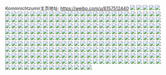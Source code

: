 Kommnichtzumir主页地址: https://weibo.com/u/6157512440 
![](https://wx4.sinaimg.cn/mw2000/006IIigMly1h97b64k5t3j30u011a43r.jpg) 
![](https://wx4.sinaimg.cn/mw2000/006IIigMly1h97b642m70j30u010naes.jpg) 
![](https://wx4.sinaimg.cn/mw2000/006IIigMly1h97b62m8qnj30u014010r.jpg) 
![](https://wx4.sinaimg.cn/mw2000/006IIigMly1h97b65ofbkj30u00zy0zl.jpg) 
![](https://wx4.sinaimg.cn/mw2000/006IIigMly1h97b638z4uj30u014048i.jpg) 
![](https://wx4.sinaimg.cn/mw2000/006IIigMly1h97b4bbhj4j30u01hc0yv.jpg) 
![](https://wx4.sinaimg.cn/mw2000/006IIigMly1h97b4hvfx9j30u0140qc6.jpg) 
![](https://wx4.sinaimg.cn/mw2000/006IIigMly1h97b4h9nz1j31610u07bh.jpg) 
![](https://wx4.sinaimg.cn/mw2000/006IIigMly1h97b0fs2dmj30u00u0n1k.jpg) 
![](https://wx4.sinaimg.cn/mw2000/006IIigMly1h97b0jxwehj30u0140aot.jpg) 
![](https://wx4.sinaimg.cn/mw2000/006IIigMly1h97b0kkskuj30u0140wth.jpg) 
![](https://wx4.sinaimg.cn/mw2000/006IIigMly1h9507kgrkgj30u00vk41i.jpg) 
![](https://wx4.sinaimg.cn/mw2000/006IIigMly1h9507krw80j30uh0u0tbz.jpg) 
![](https://wx4.sinaimg.cn/mw2000/006IIigMly1h9507l34q8j30u0140why.jpg) 
![](https://wx4.sinaimg.cn/mw2000/006IIigMly1h9507lf3onj30u00ydq5y.jpg) 
![](https://wx4.sinaimg.cn/mw2000/006IIigMly1h9507lqy6yj30u30u0zni.jpg) 
![](https://wx4.sinaimg.cn/mw2000/006IIigMly1h9507m46ivj30u00xm77h.jpg) 
![](https://wx4.sinaimg.cn/mw2000/006IIigMly1h916n6de93j30wi0h1wjt.jpg) 
![](https://wx4.sinaimg.cn/mw2000/006IIigMly1h916n62781j30os088aap.jpg) 
![](https://wx4.sinaimg.cn/mw2000/006IIigMly1h8z5fs89djj30wi0n2wr2.jpg) 
![](https://wx4.sinaimg.cn/mw2000/006IIigMly1h8tc5j2jjmj30u013ztft.jpg) 
![](https://wx4.sinaimg.cn/mw2000/006IIigMly1h8s5c4b4frj317s1mctwk.jpg) 
![](https://wx4.sinaimg.cn/mw2000/006IIigMly1h8s5c6jouij30wi1lik03.jpg) 
![](https://wx4.sinaimg.cn/mw2000/006IIigMly1h8s5c6w3tej30wi1l9n7x.jpg) 
![](https://wx4.sinaimg.cn/mw2000/006IIigMly1h8oq6qa366j31400u0di9.jpg) 
![](https://wx4.sinaimg.cn/mw2000/006IIigMly1h8oq6qzgtuj31400u0n0n.jpg) 
![](https://wx4.sinaimg.cn/mw2000/006IIigMly1h8oq6gwpbbj30u01syafb.jpg) 
![](https://wx4.sinaimg.cn/mw2000/006IIigMly1h8oq6psut9j30u01sydl8.jpg) 
![](https://wx4.sinaimg.cn/mw2000/006IIigMly1h8nkx9ggt6j30sg11xwid.jpg) 
![](https://wx4.sinaimg.cn/mw2000/006IIigMly1h8nkxgal7zj30u01syqat.jpg) 
![](https://wx4.sinaimg.cn/mw2000/006IIigMly1h8nkxgvu16j30u00u041g.jpg) 
![](https://wx4.sinaimg.cn/mw2000/006IIigMly1h8nkxym3i1j30u01sy45j.jpg) 
![](https://wx4.sinaimg.cn/mw2000/006IIigMly1h8mfo98gdmj30u01sydku.jpg) 
![](https://wx4.sinaimg.cn/mw2000/006IIigMly1h8mfn6t7rpj30u0140grr.jpg) 
![](https://wx4.sinaimg.cn/mw2000/006IIigMly1h8l8i1hadej30u00u0aib.jpg) 
![](https://wx4.sinaimg.cn/mw2000/006IIigMly1h8l8i22jqpj30u00u0ahj.jpg) 
![](https://wx4.sinaimg.cn/mw2000/006IIigMly1h8l8i30okjj30u00u0wmc.jpg) 
![](https://wx4.sinaimg.cn/mw2000/006IIigMly1h8l8i4ee05j30u00u0459.jpg) 
![](https://wx4.sinaimg.cn/mw2000/006IIigMly1h8l8i5405dj30u00u0k0d.jpg) 
![](https://wx4.sinaimg.cn/mw2000/006IIigMly1h8l8i3pa1ij30u00u0jyw.jpg) 
![](https://wx4.sinaimg.cn/mw2000/006IIigMly1h8l8i2fzj2j30wr0u0dkb.jpg) 
![](https://wx4.sinaimg.cn/mw2000/006IIigMly1h8l8kc7ot3j30u01sywky.jpg) 
![](https://wx4.sinaimg.cn/mw2000/006IIigMly1h8iv1rjb5mj30u01407b3.jpg) 
![](https://wx4.sinaimg.cn/mw2000/006IIigMly1h8iv1p676hj30u00u0q87.jpg) 
![](https://wx4.sinaimg.cn/mw2000/006IIigMly1h8iv1sl952j30u00u0gtv.jpg) 
![](https://wx4.sinaimg.cn/mw2000/006IIigMly1h8iv1tsogaj30u0140ts7.jpg) 
![](https://wx4.sinaimg.cn/mw2000/006IIigMly1h8iv1ux269j30u014049i.jpg) 
![](https://wx4.sinaimg.cn/mw2000/006IIigMly1h8ier5xen9j30u00um0xv.jpg) 
![](https://wx4.sinaimg.cn/mw2000/006IIigMly1h8ier6pc0rj30u00ugwju.jpg) 
![](https://wx4.sinaimg.cn/mw2000/006IIigMly1h8ier7bvxhj31290u0q8a.jpg) 
![](https://wx4.sinaimg.cn/mw2000/006IIigMly1h8ier8fbgqj30u0140ts7.jpg) 
![](https://wx4.sinaimg.cn/mw2000/006IIigMly1h8ier5a0fej30u00u0n3b.jpg) 
![](https://wx4.sinaimg.cn/mw2000/006IIigMly1h8ier8why1j30u00u0q87.jpg) 
![](https://wx4.sinaimg.cn/mw2000/006IIigMly1h8htl29860j30u00u00yt.jpg) 
![](https://wx4.sinaimg.cn/mw2000/006IIigMly1h8htl0ysdjj30u00u0qci.jpg) 
![](https://wx4.sinaimg.cn/mw2000/006IIigMly1h8htkylqpqj30u00u00xu.jpg) 
![](https://wx4.sinaimg.cn/mw2000/006IIigMly1h8htkxt585j30u0140gvh.jpg) 
![](https://wx4.sinaimg.cn/mw2000/006IIigMly1h8htl3sinvj30u0140aik.jpg) 
![](https://wx4.sinaimg.cn/mw2000/006IIigMly1h8htl7640bj30u0116aly.jpg) 
![](https://wx4.sinaimg.cn/mw2000/006IIigMly1h8glg2kj6oj30u0140jz3.jpg) 
![](https://wx4.sinaimg.cn/mw2000/006IIigMly1h8glg3i760j30u00u0jyf.jpg) 
![](https://wx4.sinaimg.cn/mw2000/006IIigMly1h8glgcimi1j30u011e7gs.jpg) 
![](https://wx4.sinaimg.cn/mw2000/006IIigMly1h8glgeg1xvj30u0140tip.jpg) 
![](https://wx4.sinaimg.cn/mw2000/006IIigMly1h8glgf8pkxj30u011yadp.jpg) 
![](https://wx4.sinaimg.cn/mw2000/006IIigMly1h8glfzi6rjj30u0140gr4.jpg) 
![](https://wx4.sinaimg.cn/mw2000/006IIigMly1h8glgkdz6gj30u00xyjwb.jpg) 
![](https://wx4.sinaimg.cn/mw2000/006IIigMly1h8glgleyvcj30u0126q8f.jpg) 
![](https://wx4.sinaimg.cn/mw2000/006IIigMly1h8fhd7v6dvj30u01syjxr.jpg) 
![](https://wx4.sinaimg.cn/mw2000/006IIigMly1h8fdqmmex9j30u014715u.jpg) 
![](https://wx4.sinaimg.cn/mw2000/006IIigMly1h8dutkeajrj30u01sygud.jpg) 
![](https://wx4.sinaimg.cn/mw2000/006IIigMly1h8dutkukwhj30wi0txjvw.jpg) 
![](https://wx4.sinaimg.cn/mw2000/006IIigMly1h8dutnh6n6j30u01syqbp.jpg) 
![](https://wx4.sinaimg.cn/mw2000/006IIigMly1h8duvua6h7j30u01sydou.jpg) 
![](https://wx4.sinaimg.cn/mw2000/006IIigMly1h8bzrlrexsj30u01sy46y.jpg) 
![](https://wx4.sinaimg.cn/mw2000/006IIigMly1h8bzrmil17j30p00gzmze.jpg) 
![](https://wx4.sinaimg.cn/mw2000/006IIigMly1h8asz7jcr2j30z90u0qb7.jpg) 
![](https://wx4.sinaimg.cn/mw2000/006IIigMly1h8asz8svi4j317s0u0ak2.jpg) 
![](https://wx4.sinaimg.cn/mw2000/006IIigMly1h8aszis2vpj30u00xeq99.jpg) 
![](https://wx4.sinaimg.cn/mw2000/006IIigMly1h89n5dc72gj30u01syn1h.jpg) 
![](https://wx4.sinaimg.cn/mw2000/006IIigMly1h89n5ey1jtj31400u011b.jpg) 
![](https://wx4.sinaimg.cn/mw2000/006IIigMly1h89n5g20paj31400u0qbv.jpg) 
![](https://wx4.sinaimg.cn/mw2000/006IIigMly1h89n5he4azj30ue0u0k50.jpg) 
![](https://wx4.sinaimg.cn/mw2000/006IIigMly1h89n5if8spj30u00u010q.jpg) 
![](https://wx4.sinaimg.cn/mw2000/006IIigMly1h89n5jbhofj30u00u0tfz.jpg) 
![](https://wx4.sinaimg.cn/mw2000/006IIigMly1h84ksovwf2j30u00u07am.jpg) 
![](https://wx4.sinaimg.cn/mw2000/006IIigMly1h84ksq9hmjj30u00u0tge.jpg) 
![](https://wx4.sinaimg.cn/mw2000/006IIigMly1h84ksr3p4vj30u00y5gta.jpg) 
![](https://wx4.sinaimg.cn/mw2000/006IIigMly1h84ksrwqi0j30u00u079w.jpg) 
![](https://wx4.sinaimg.cn/mw2000/006IIigMly1h84kswb58cj30u00wl7c8.jpg) 
![](https://wx4.sinaimg.cn/mw2000/006IIigMly1h84kst4rtlj30u00u0123.jpg) 
![](https://wx4.sinaimg.cn/mw2000/006IIigMly1h84ksubj67j30uc0u010p.jpg) 
![](https://wx4.sinaimg.cn/mw2000/006IIigMly1h84ksvbc34j30u00u0k03.jpg) 
![](https://wx4.sinaimg.cn/mw2000/006IIigMly1h83vskyrskj31z52ioe82.jpg) 
![](https://wx4.sinaimg.cn/mw2000/006IIigMly1h83csp2tsyj30u01cm7bq.jpg) 
![](https://wx4.sinaimg.cn/mw2000/006IIigMly1h82rh7pjajj30lu0plgpv.jpg) 
![](https://wx4.sinaimg.cn/mw2000/006IIigMly1h81n3i26v6j30u00u0gro.jpg) 
![](https://wx4.sinaimg.cn/mw2000/006IIigMly1h81n3ixtqqj30u00u0dlj.jpg) 
![](https://wx4.sinaimg.cn/mw2000/006IIigMly1h81n3fk9m2j30zd0u0tgp.jpg) 
![](https://wx4.sinaimg.cn/mw2000/006IIigMly1h81n3mm9p1j30yl0u0115.jpg) 
![](https://wx4.sinaimg.cn/mw2000/006IIigMly1h81n3gxaf7j30u00u0jz6.jpg) 
![](https://wx4.sinaimg.cn/mw2000/006IIigMly1h81n3kx9zjj30u00u0799.jpg) 
![](https://wx4.sinaimg.cn/mw2000/006IIigMly1h81n3jw39yj30u00u0jwc.jpg) 
![](https://wx4.sinaimg.cn/mw2000/006IIigMly1h81n3nh8eij30u00u0wjs.jpg) 
![](https://wx4.sinaimg.cn/mw2000/006IIigMly1h81n3o3tutj30xf0u0juq.jpg) 
![](https://wx4.sinaimg.cn/mw2000/006IIigMly1h81n3oz602j30u0140af5.jpg) 
![](https://wx4.sinaimg.cn/mw2000/006IIigMly1h81n3r2ilij30u0140dso.jpg) 
![](https://wx4.sinaimg.cn/mw2000/006IIigMly1h7z0ew3ocoj31hc0u0k3j.jpg) 
![](https://wx4.sinaimg.cn/mw2000/006IIigMly1h7y4capx4zj30qe0jzwj9.jpg) 
![](https://wx4.sinaimg.cn/mw2000/006IIigMly1h7wnk2bdzpj30u0106n3t.jpg) 
![](https://wx4.sinaimg.cn/mw2000/006IIigMly1h7unfy82auj30u013zgqn.jpg) 
![](https://wx4.sinaimg.cn/mw2000/006IIigMly1h7unfzpeqrj31400u0aij.jpg) 
![](https://wx4.sinaimg.cn/mw2000/006IIigMly1h7ung0dtpgj30u00umjvn.jpg) 
![](https://wx4.sinaimg.cn/mw2000/006IIigMly1h7r5rvp59fj30u01sy4a5.jpg) 
![](https://wx4.sinaimg.cn/mw2000/006IIigMly1h7r5rw0m8kj30az05rq37.jpg) 
![](https://wx4.sinaimg.cn/mw2000/006IIigMly1h7ledwi4qpj30u01sytk7.jpg) 
![](https://wx4.sinaimg.cn/mw2000/006IIigMly1h7j4cg0uqkj30u01g7qek.jpg) 
![](https://wx4.sinaimg.cn/mw2000/006IIigMly1h7j4dg5ghxj30ta0zc476.jpg) 
![](https://wx4.sinaimg.cn/mw2000/006IIigMly1h7hw80rfqej30u00u07co.jpg) 
![](https://wx4.sinaimg.cn/mw2000/006IIigMly1h7hw826loej30u00u0dod.jpg) 
![](https://wx4.sinaimg.cn/mw2000/006IIigMly1h7hw88ewuij30u00uq4ac.jpg) 
![](https://wx4.sinaimg.cn/mw2000/006IIigMly1h7hw863ofhj30sg1s0tm7.jpg) 
![](https://wx4.sinaimg.cn/mw2000/006IIigMly1h7hw7uix8pj30sg1u8gt8.jpg) 
![](https://wx4.sinaimg.cn/mw2000/006IIigMly1h7gh9n225uj30u00u078l.jpg) 
![](https://wx4.sinaimg.cn/mw2000/006IIigMly1h7gh9ozf88j30u00u00tt.jpg) 
![](https://wx4.sinaimg.cn/mw2000/006IIigMly1h7gh9nqkj4j30u00u0q9c.jpg) 
![](https://wx4.sinaimg.cn/mw2000/006IIigMly1h7gh9m8krdj30u00u0n0x.jpg) 
![](https://wx4.sinaimg.cn/mw2000/006IIigMly1h7gh9o8z99j30u00u0n1q.jpg) 
![](https://wx4.sinaimg.cn/mw2000/006IIigMly1h7gh9pgjrhj30u00u0q4c.jpg) 
![](https://wx4.sinaimg.cn/mw2000/006IIigMly1h7gh9lrtebj30u00u0q60.jpg) 
![](https://wx4.sinaimg.cn/mw2000/006IIigMly1h7gh9omxvxj30u00u03z7.jpg) 
![](https://wx4.sinaimg.cn/mw2000/006IIigMly1h7gh9mnomuj30u00u0juk.jpg) 
![](https://wx4.sinaimg.cn/mw2000/006IIigMly1h7d6bpyekij30u00u0afj.jpg) 
![](https://wx4.sinaimg.cn/mw2000/006IIigMly1h7d6blsf16j30g10dj75p.jpg) 
![](https://wx4.sinaimg.cn/mw2000/006IIigMly1h7cy65m5yvj30u00u2adf.jpg) 
![](https://wx4.sinaimg.cn/mw2000/006IIigMly1h7cy650nuuj30u01agjt4.jpg) 
![](https://wx4.sinaimg.cn/mw2000/006IIigMly1h7cy66rfiqj30u01280u7.jpg) 
![](https://wx4.sinaimg.cn/mw2000/006IIigMly1h7byevknmvj30u0140ai8.jpg) 
![](https://wx4.sinaimg.cn/mw2000/006IIigMly1h7ab3pedb0j30u01sy45f.jpg) 
![](https://wx4.sinaimg.cn/mw2000/006IIigMly1h79c6rptylj31ps1ac1kx.jpg) 
![](https://wx4.sinaimg.cn/mw2000/006IIigMly1h79c6u67bvj31ps1ac4qp.jpg) 
![](https://wx4.sinaimg.cn/mw2000/006IIigMly1h79c6w5ye3j31ps1ac1kx.jpg) 
![](https://wx4.sinaimg.cn/mw2000/006IIigMly1h784abapn8j30po1sxq4v.jpg) 
![](https://wx4.sinaimg.cn/mw2000/006IIigMly1h76cbtr6n4j31zt23gb29.jpg) 
![](https://wx4.sinaimg.cn/mw2000/006IIigMly1h75wesm8q2j32c02c0u0x.jpg) 
![](https://wx4.sinaimg.cn/mw2000/006IIigMly1h72qdb7tpij30wi0lzn0p.jpg) 
![](https://wx4.sinaimg.cn/mw2000/006IIigMly1h71kvshkcwj30u01syjxz.jpg) 
![](https://wx4.sinaimg.cn/mw2000/006IIigMly1h71kw2y00hj30u013z4ad.jpg) 
![](https://wx4.sinaimg.cn/mw2000/006IIigMly1h71kw41p5wj30uk0u00u3.jpg) 
![](https://wx4.sinaimg.cn/mw2000/006IIigMly1h70m8nhhr1j30rd0semyo.jpg) 
![](https://wx4.sinaimg.cn/mw2000/006IIigMly1h70m8xaiyqj30tz14r41u.jpg) 
![](https://wx4.sinaimg.cn/mw2000/006IIigMly1h70m8z8vj3j30fm121jvk.jpg) 
![](https://wx4.sinaimg.cn/mw2000/006IIigMly1h70m90x7kvj30qp13cgn4.jpg) 
![](https://wx4.sinaimg.cn/mw2000/006IIigMly1h70b84f3h0j30wi0npjv5.jpg) 
![](https://wx4.sinaimg.cn/mw2000/006IIigMly1h70b85is4sj30wi0n7418.jpg) 
![](https://wx4.sinaimg.cn/mw2000/006IIigMly1h6xui22uycj31ps1achdt.jpg) 
![](https://wx4.sinaimg.cn/mw2000/006IIigMly1h6xui6n2uqj31ps1ace81.jpg) 
![](https://wx4.sinaimg.cn/mw2000/006IIigMly1h6xui729xvj31hc0rrq77.jpg) 
![](https://wx4.sinaimg.cn/mw2000/006IIigMly1h6xui7eqobj31hc0tvk2z.jpg) 
![](https://wx4.sinaimg.cn/mw2000/006IIigMly1h6xui7q8a7j31hs0tsq5z.jpg) 
![](https://wx4.sinaimg.cn/mw2000/006IIigMly1h6xuhzr9vbj30qo190k1n.jpg) 
![](https://wx4.sinaimg.cn/mw2000/006IIigMly1h6xui9mrw4j31ps1ace81.jpg) 
![](https://wx4.sinaimg.cn/mw2000/006IIigMly1h6xuibn7t3j31ps1ace81.jpg) 
![](https://wx4.sinaimg.cn/mw2000/006IIigMly1h6xuie1q73j31ps1ace6f.jpg) 
![](https://wx4.sinaimg.cn/mw2000/006IIigMly1h6wwfpoc70j30u01sywpk.jpg) 
![](https://wx4.sinaimg.cn/mw2000/006IIigMly1h6wwefn5fbj30u01sy4b8.jpg) 
![](https://wx4.sinaimg.cn/mw2000/006IIigMly1h6vsbyo4eyj30v00u0js5.jpg) 
![](https://wx4.sinaimg.cn/mw2000/006IIigMly1h6vsbaplq3j30u01sy796.jpg) 
![](https://wx4.sinaimg.cn/mw2000/006IIigMly1h6vsb8thr5j30rc15itax.jpg) 
![](https://wx4.sinaimg.cn/mw2000/006IIigMly1h6vsbbbb11j30rx1eggnt.jpg) 
![](https://wx4.sinaimg.cn/mw2000/006IIigMly1h6s9sxvsoaj30wi1ycu0x.jpg) 
![](https://wx4.sinaimg.cn/mw2000/006IIigMly1h6ptbzv1nsj32c02c0qv5.jpg) 
![](https://wx4.sinaimg.cn/mw2000/006IIigMly1h6ptc1ckh3j32c03404qr.jpg) 
![](https://wx4.sinaimg.cn/mw2000/006IIigMly1h6ptc2mn6cj33402c0hdu.jpg) 
![](https://wx4.sinaimg.cn/mw2000/006IIigMly1h6ptc3tdhtj32c0340x6q.jpg) 
![](https://wx4.sinaimg.cn/mw2000/006IIigMly1h6ptc4nhv2j32c02c0hdt.jpg) 
![](https://wx4.sinaimg.cn/mw2000/006IIigMly1h6ptc80en4j30wi1ychdt.jpg) 
![](https://wx4.sinaimg.cn/mw2000/006IIigMly1h6mptbv3txj30u00u0agj.jpg) 
![](https://wx4.sinaimg.cn/mw2000/006IIigMly1h6mptrpy5hj30u00u0jtx.jpg) 
![](https://wx4.sinaimg.cn/mw2000/006IIigMly1h6l3rbtv3aj30u0144wf7.jpg) 
![](https://wx4.sinaimg.cn/mw2000/006IIigMly1h6k072wqdbj30u00u0got.jpg) 
![](https://wx4.sinaimg.cn/mw2000/006IIigMly1h6k073axglj30u00u0760.jpg) 
![](https://wx4.sinaimg.cn/mw2000/006IIigMly1h6j67yc3zvj30u00u0ta1.jpg) 
![](https://wx4.sinaimg.cn/mw2000/006IIigMly1h6hxj9gnccj30u00u0n0w.jpg) 
![](https://wx4.sinaimg.cn/mw2000/006IIigMly1h6hxjba7lwj31400u0jwr.jpg) 
![](https://wx4.sinaimg.cn/mw2000/006IIigMly1h6hxj6ggwaj30u00u0gqx.jpg) 
![](https://wx4.sinaimg.cn/mw2000/006IIigMly1h6hxjcb5suj30u90u0n2o.jpg) 
![](https://wx4.sinaimg.cn/mw2000/006IIigMly1h6hxjdnyvlj30u00u0jz3.jpg) 
![](https://wx4.sinaimg.cn/mw2000/006IIigMly1h6hxjfr8vej318r0u0anp.jpg) 
![](https://wx4.sinaimg.cn/mw2000/006IIigMly1h6hxj1iksuj314e0u0wjd.jpg) 
![](https://wx4.sinaimg.cn/mw2000/006IIigMly1h6hxjh1hxvj30u00u0jve.jpg) 
![](https://wx4.sinaimg.cn/mw2000/006IIigMly1h6hxjj8au5j30u0140n25.jpg) 
![](https://wx4.sinaimg.cn/mw2000/006IIigMly1h6hxjkf4n6j30u00u0ac9.jpg) 
![](https://wx4.sinaimg.cn/mw2000/006IIigMly1h6hxjlr20uj30u00u0760.jpg) 
![](https://wx4.sinaimg.cn/mw2000/006IIigMly1h6hxjoara2j31240u00y3.jpg) 
![](https://wx4.sinaimg.cn/mw2000/006IIigMly1h6hxjq99khj30u00u0n7g.jpg) 
![](https://wx4.sinaimg.cn/mw2000/006IIigMly1h6dfdk145vj30u0140ags.jpg) 
![](https://wx4.sinaimg.cn/mw2000/006IIigMly1h6dfdljidej31330u0agx.jpg) 
![](https://wx4.sinaimg.cn/mw2000/006IIigMly1h68uts1v0kj30u80hf0tm.jpg) 
![](https://wx4.sinaimg.cn/mw2000/006IIigMly1h68uu0p3voj30u01sywks.jpg) 
![](https://wx4.sinaimg.cn/mw2000/006IIigMly1h68uu1djkfj30u011ggnc.jpg) 
![](https://wx4.sinaimg.cn/mw2000/006IIigMly1h67g62d0l5j30u01syn0v.jpg) 
![](https://wx4.sinaimg.cn/mw2000/006IIigMly1h67g697nmjj30u01sy77q.jpg) 
![](https://wx4.sinaimg.cn/mw2000/006IIigMly1h67g6adx46j30u01hcth9.jpg) 
![](https://wx4.sinaimg.cn/mw2000/006IIigMly1h67g7pknkjj30u01sy417.jpg) 
![](https://wx4.sinaimg.cn/mw2000/006IIigMly1h6594sw58sj31hc0u0wjl.jpg) 
![](https://wx4.sinaimg.cn/mw2000/006IIigMly1h6594u9w4xj30u00wun0u.jpg) 
![](https://wx4.sinaimg.cn/mw2000/006IIigMly1h62gqbw4n1j31400u0my7.jpg) 
![](https://wx4.sinaimg.cn/mw2000/006IIigMly1h62gqcvs8ij30u0140dgl.jpg) 
![](https://wx4.sinaimg.cn/mw2000/006IIigMly1h60sadi0uzj30u0140win.jpg) 
![](https://wx4.sinaimg.cn/mw2000/006IIigMly1h60sae8y42j30u0140whz.jpg) 
![](https://wx4.sinaimg.cn/mw2000/006IIigMly1h5vz0tj80fj30u00usq49.jpg) 
![](https://wx4.sinaimg.cn/mw2000/006IIigMly1h5khbgrxguj30wi1ycnaj.jpg) 
![](https://wx4.sinaimg.cn/mw2000/006IIigMly1h5khb9wl4zj317q1mc4qp.jpg) 
![](https://wx4.sinaimg.cn/mw2000/006IIigMly1h5khbamxukj31bn1hjnnj.jpg) 
![](https://wx4.sinaimg.cn/mw2000/006IIigMly1h5dnqg0x76j30u0141wn0.jpg) 
![](https://wx4.sinaimg.cn/mw2000/006IIigMly1h5d2rswybej30u01syafs.jpg) 
![](https://wx4.sinaimg.cn/mw2000/006IIigMly1h55f1ee1epj31ue1s0x6p.jpg) 
![](https://wx4.sinaimg.cn/mw2000/006IIigMly1h55f1fvugwj33402c0x6p.jpg) 
![](https://wx4.sinaimg.cn/mw2000/006IIigMly1h55f1g8orwj30r80k1djo.jpg) 
![](https://wx4.sinaimg.cn/mw2000/006IIigMly1h55f1ghlpaj30t20jpte6.jpg) 
![](https://wx4.sinaimg.cn/mw2000/006IIigMly1h55f1h0rocj32ms21rb29.jpg) 
![](https://wx4.sinaimg.cn/mw2000/006IIigMly1h55f1ja73ej32qq21znpd.jpg) 
![](https://wx4.sinaimg.cn/mw2000/006IIigMly1h55f1keafhj32ds1scqv6.jpg) 
![](https://wx4.sinaimg.cn/mw2000/006IIigMly1h55f1i92g2j31sc2ds4qq.jpg) 
![](https://wx4.sinaimg.cn/mw2000/006IIigMly1h55f1l7iebj31sc2dse82.jpg) 
![](https://wx4.sinaimg.cn/mw2000/006IIigMly1h55d1tfydej30u0140te6.jpg) 
![](https://wx4.sinaimg.cn/mw2000/006IIigMly1h55d1tzevnj30sg1s0tjc.jpg) 
![](https://wx4.sinaimg.cn/mw2000/006IIigMly1h55d1uhhktj31400u07aq.jpg) 
![](https://wx4.sinaimg.cn/mw2000/006IIigMly1h55d1v291dj31400u07aq.jpg) 
![](https://wx4.sinaimg.cn/mw2000/006IIigMly1h4kpklgytpj30pf0hx0xv.jpg) 
![](https://wx4.sinaimg.cn/mw2000/006IIigMly1h44fwv8g7uj32c02c0kjl.jpg) 
![](https://wx4.sinaimg.cn/mw2000/006IIigMly1h44fwwcncsj32c02c0qv5.jpg) 
![](https://wx4.sinaimg.cn/mw2000/006IIigMly1h44fwxhkw7j31ve1vehdt.jpg) 
![](https://wx4.sinaimg.cn/mw2000/006IIigMly1h44fwzsa4yj31sc1vvx6p.jpg) 
![](https://wx4.sinaimg.cn/mw2000/006IIigMly1h44fx08k9rj31sc1sc4qp.jpg) 
![](https://wx4.sinaimg.cn/mw2000/006IIigMly1h43bhl44evj32c0340nph.jpg) 
![](https://wx4.sinaimg.cn/mw2000/006IIigMly1h3tw4tgxyhj31k5204nnv.jpg) 
![](https://wx4.sinaimg.cn/mw2000/006IIigMly1h3tw4twc7qj31nw204u0t.jpg) 
![](https://wx4.sinaimg.cn/mw2000/006IIigMly1h3tw4u9y8nj31nq26y1kx.jpg) 
![](https://wx4.sinaimg.cn/mw2000/006IIigMly1h3jl0ulne3j30u00u07da.jpg) 
![](https://wx4.sinaimg.cn/mw2000/006IIigMly1h3jl0w131fj30u00u0n0f.jpg) 
![](https://wx4.sinaimg.cn/mw2000/006IIigMly1h3iegymj4uj31400u0jve.jpg) 
![](https://wx4.sinaimg.cn/mw2000/006IIigMly1h3ieh05u4cj31400u0wjv.jpg) 
![](https://wx4.sinaimg.cn/mw2000/006IIigMly1h3iegzbgimj30tz0vwdkg.jpg) 
